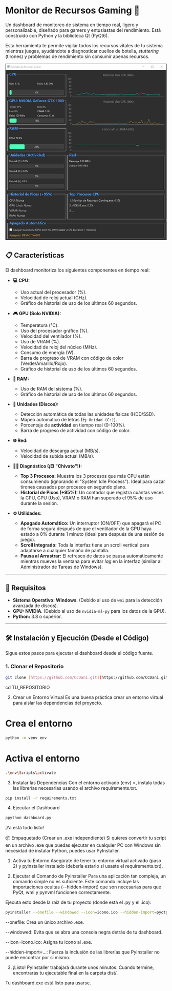 # Monitor de Recursos Gaming 🚀

Un dashboard de monitoreo de sistema en tiempo real, ligero y personalizable, diseñado para gamers y entusiastas del rendimiento. Está construido con Python y la biblioteca Qt (PyQt6).

Esta herramienta te permite vigilar todos los recursos vitales de tu sistema mientras juegas, ayudándote a diagnosticar cuellos de botella, *stuttering* (tirones) y problemas de rendimiento sin consumir apenas recursos.

![Screenshot of Monitor de Recursos Gamin](Captura.JPG)

## 📋 Características

El dashboard monitoriza los siguientes componentes en tiempo real:

* **💻 CPU:**
    * Uso actual del procesador (%).
    * Velocidad de reloj actual (GHz).
    * Gráfico de historial de uso de los últimos 60 segundos.

* **🎮 GPU (Solo NVIDIA):**
    * Temperatura (°C).
    * Uso del procesador gráfico (%).
    * Velocidad del ventilador (%).
    * Uso de VRAM (%).
    * Velocidad de reloj del núcleo (MHz).
    * Consumo de energía (W).
    * Barra de progreso de VRAM con código de color (Verde/Amarillo/Rojo).
    * Gráfico de historial de uso de los últimos 60 segundos.

* **🧠 RAM:**
    * Uso de RAM del sistema (%).
    * Gráfico de historial de uso de los últimos 60 segundos.

* **💾 Unidades (Discos):**
    * Detección automática de todas las unidades físicas (HDD/SSD).
    * Mapeo automático de letras (Ej: `Unidad (C:)`).
    * Porcentaje de **actividad** en tiempo real (0-100%).
    * Barra de progreso de actividad con código de color.

* **🌐 Red:**
    * Velocidad de descarga actual (MB/s).
    * Velocidad de subida actual (MB/s).

* **🕵️‍♂️ Diagnóstico (¡El "Chivato"!):**
    * **Top 3 Procesos:** Muestra los 3 procesos que más CPU están consumiendo (ignorando el "System Idle Process"). Ideal para cazar tirones causados por procesos en segundo plano.
    * **Historial de Picos (+95%):** Un contador que registra cuántas veces la CPU, GPU (Uso), VRAM o RAM han superado el 95% de uso durante la sesión.

* **⚙️ Utilidades:**
    * **Apagado Automático:** Un interruptor (ON/OFF) que apagará el PC de forma segura después de que el ventilador de la GPU haya estado a 0% durante 1 minuto (ideal para después de una sesión de juego).
    * **Scroll Integrado:** Toda la interfaz tiene un scroll vertical para adaptarse a cualquier tamaño de pantalla.
    * **Pausa al Arrastrar:** El refresco de datos se pausa automáticamente mientras mueves la ventana para evitar *lag* en la interfaz (similar al Administrador de Tareas de Windows).

---

## 🛑 Requisitos

* **Sistema Operativo:** **Windows**. (Debido al uso de `wmi` para la detección avanzada de discos).
* **GPU:** **NVIDIA**. (Debido al uso de `nvidia-ml-py` para los datos de la GPU).
* **Python:** 3.8 o superior.

---


## 🛠️ Instalación y Ejecución (Desde el Código)

Sigue estos pasos para ejecutar el dashboard desde el código fuente.

### 1. Clonar el Repositorio
```bash
git clone [https://github.com/CCDani.git](https://github.com/CCDani.git)
```
cd TU_REPOSITORIO

2. Crear un Entorno Virtual
Es una buena práctica crear un entorno virtual para aislar las dependencias del proyecto.


# Crea el entorno
```bash
python -m venv env
```

# Activa el entorno
```bash
.\env\Scripts\activate
```
3. Instalar las Dependencias
Con el entorno activado (env) >, instala todas las librerías necesarias usando el archivo requirements.txt.


```bash
pip install -r requirements.txt
```

4. Ejecutar el Dashboard

```bash
ppython dashboard.py
```

¡Ya está todo listo!


📦 Empaquetado (Crear un .exe independiente)
Si quieres convertir tu script en un archivo .exe que puedas ejecutar en cualquier PC con Windows sin necesidad de instalar Python, puedes usar PyInstaller.

1. Activa tu Entorno
Asegúrate de tener tu entorno virtual activado (paso 2) y pyinstaller instalado (debería estarlo si usaste el requirements.txt).

2. Ejecutar el Comando de PyInstaller
Para una aplicación tan compleja, un comando simple no es suficiente. Este comando incluye las importaciones ocultas (--hidden-import) que son necesarias para que PyQt, wmi y pynvml funcionen correctamente.

Ejecuta esto desde la raíz de tu proyecto (donde está el .py y el .ico):

```bash
pyinstaller --onefile --windowed --icon=icono.ico --hidden-import=pyqtgraph --hidden-import=wmi --hidden-import=pynvml dashboard.py
```

--onefile: Crea un único archivo .exe.

--windowed: Evita que se abra una consola negra detrás de tu dashboard.

--icon=icono.ico: Asigna tu icono al .exe.

--hidden-import=...: Fuerza la inclusión de las librerías que PyInstaller no puede encontrar por sí mismo.

3. ¡Listo!
PyInstaller trabajará durante unos minutos. Cuando termine, encontrarás tu ejecutable final en la carpeta dist/.


Tu dashboard.exe está listo para usarse.
